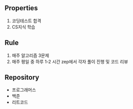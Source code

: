 ## Properties
1. 코딩테스트 합격
2. CS지식 학습

## Rule
1. 매주 알고리즘 3문제
2. 매주 평일 중 하루 1-2 시간 zep에서 각자 풀이 진행 및 코드 리뷰

## Repository
- 프로그래머스
- 백준
- 리트코드
